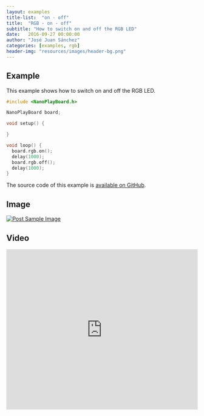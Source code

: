 ```yaml
---
layout: examples
title-list:  "on - off"
title:  "RGB - on - off"
subtitle: "How to switch on and off the RGB LED"
date:   2016-09-27 00:00:00
author: "José Juan Sánchez"
categories: [examples, rgb]
header-img: "resources/images/header-bg.png"
---
```


## Example
This example shows how to switch on and off the RGB LED.

```c++
#include <NanoPlayBoard.h>

NanoPlayBoard board;

void setup() {

}

void loop() {
  board.rgb.on();
  delay(1000);
  board.rgb.off();
  delay(1000);
}
```

The source code of this example is [available on GitHub][1].

## Image
<a href="#">
    <img class="img-responsive" src="{{ site.baseurl }}/resources/images/bluetooth_beach.jpg" alt="Post Sample Image">
</a>

## Video
<iframe width="100%" height="423" src="https://www.youtube.com/embed/NiuZJAB38TI" frameborder="0" allowfullscreen></iframe>

[1]: https://github.com/josejuansanchez/NanoPlayBoard-Arduino-Library/tree/master/examples